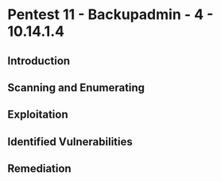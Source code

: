 # Pentest 11 - Backupadmin - 4 - 10.14.1.4

## Introduction

## Scanning and Enumerating

## Exploitation

## Identified Vulnerabilities

## Remediation
